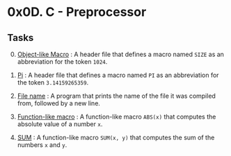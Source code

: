 # 0x0D. C - Preprocessor



## Tasks

0. [Object-like Macro](./0-object_like_macro.h) : A header file that defines a macro named `SIZE` as an abbreviation for the token `1024`.
	
1. [Pi](./1-pi.h) : A header file that defines a macro named `PI` as an abbreviation for the token `3.14159265359`.
	
2. [File name](./2-main.c) : A program that prints the name of the file it was compiled from, followed by a new line.
	
3. [Function-like macro](./3-function_like_macro.h) : A function-like macro `ABS(x)` that computes the absolute value of a number `x`.
	
4. [SUM](./4-sum.h) : A function-like macro `SUM(x, y)` that computes the sum of the numbers `x` and `y`.
